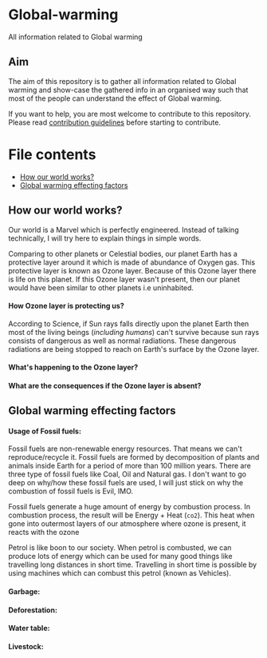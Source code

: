 # Global-warming
All information related to Global warming

## Aim

The aim of this repository is to gather all information related to Global warming and show-case the gathered info in an organised way such that most of the people can understand the effect of Global warming.

If you want to help, you are most welcome to contribute to this repository. Please read [contribution guidelines](/dreamgreen/contribution.md) before starting to contribute.



# File contents

- [How our world works?](#how-our-world-works)
- [Global warming effecting factors](#global-warming-effecting-factors)


## How our world works?

Our world is a Marvel which is perfectly engineered. Instead of talking technically, I will try here to explain things in simple words.

Comparing to other planets or Celestial bodies, our planet Earth has a protective layer around it which is made of abundance of Oxygen gas. This protective layer is known as Ozone layer. Because of this Ozone layer there is life on this planet. If this Ozone layer wasn't present, then our planet would have been similar to other planets i.e uninhabited.

#### How Ozone layer is protecting us?

According to Science, if Sun rays falls directly upon the planet Earth then most of the living beings (_including humans_) can't survive because sun rays consists of dangerous as well as normal radiations. These dangerous radiations are being stopped to reach on Earth's surface by the Ozone layer.

#### What's happening to the Ozone layer?

#### What are the consequences if the Ozone layer is absent?

## Global warming effecting factors


#### Usage of Fossil fuels:

Fossil fuels are non-renewable energy resources. That means we can't reproduce/recycle it. Fossil fuels are formed by decomposition of plants and animals inside Earth for a period of more than 100 million years. There are three type of fossil fuels like Coal, Oil and Natural gas. I don't want to go deep on why/how these fossil fuels are used, I will just stick on why the combustion of fossil fuels is Evil, IMO.

Fossil fuels generate a huge amount of energy by combustion process. In combustion process, the result will be Energy + Heat (`co2`). This heat when gone into outermost layers of our atmosphere where ozone is present, it reacts with the ozone

Petrol is like boon to our society. When petrol is combusted, we can produce lots of energy which can be used for many good things like travelling long distances in short time. Travelling in short time is possible by using machines which can combust this petrol (known as Vehicles).

#### Garbage:

#### Deforestation:

#### Water table:

#### Livestock:
